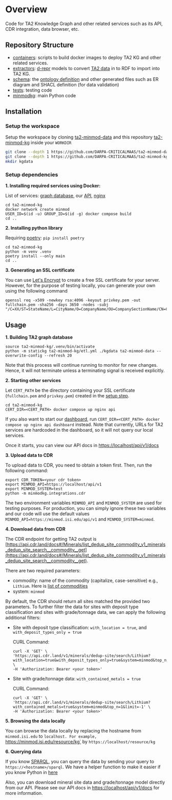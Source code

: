 # Overview

Code for TA2 Knowledge Graph and other related services such as its API, CDR integration, data browser, etc.

## Repository Structure

- [containers](/containers): scripts to build docker images to deploy TA2 KG and other related services.
- [extractors](/extractors): [d-repr](https://github.com/usc-isi-i2/d-repr) models to convert [TA2 data](https://github.com/DARPA-CRITICALMAAS/ta2-minmod-data/) in to RDF to import into TA2 KG.
- [schema](/schema): the [ontology definition](/schema/ontology.ttl) and other generated files such as ER diagram and SHACL definition (for data validation)
- [tests](/tests): testing code
- [minmodkg](/minmodkg): main Python code

## Installation

### Setup the workspace

Setup the workspace by cloning [ta2-minmod-data](https://github.com/DARPA-CRITICALMAAS/ta2-minmod-data) and this repository [ta2-minmod-kg](/) inside your `WORKDIR`

```bash
git clone --depth 1 https://github.com/DARPA-CRITICALMAAS/ta2-minmod-data
git clone --depth 1 https://github.com/DARPA-CRITICALMAAS/ta2-minmod-kg
mkdir kgdata
```

### Setup dependencies

**1. Installing required services using Docker:**
  
List of services: [graph database](https://jena.apache.org/documentation/fuseki2/), our [API](/minmodkg/api.py), [nginx](https://nginx.org)

```
cd ta2-minmod-kg
docker network create minmod
USER_ID=$(id -u) GROUP_ID=$(id -g) docker compose build
cd ..
```

**2. Installing python library**

Requiring [poetry](https://python-poetry.org/): `pip install poetry`
    
```
cd ta2-minmod-kg
python -m venv .venv
poetry install --only main
cd ..
```

**3. Generating an SSL certificate**

You can use [Let's Encrypt](https://letsencrypt.org/) to create a free SSL certificate for your server. However, for the purpose of testing locally, you can generate your own using the following command

```
openssl req -x509 -newkey rsa:4096 -keyout privkey.pem -out fullchain.pem -sha256 -days 3650 -nodes -subj "/C=XX/ST=StateName/L=CityName/O=CompanyName/OU=CompanySectionName/CN=CommonNameOrHostname"
```

## Usage

**1. Building TA2 graph database**

```
source ta2-minmod-kg/.venv/bin/activate
python -m statickg ta2-minmod-kg/etl.yml ./kgdata ta2-minmod-data --overwrite-config --refresh 20
```

Note that this process will continue running to monitor for new changes. Hence, it will not terminate unless a terminating signal is received explicitly.

**2. Starting other services**

Let `CERT_PATH` be the directory containing your SSL certificate (`fullchain.pem` and `privkey.pem`) created in the [setup step](#installation).

```
cd ta2-minmod-kg
CERT_DIR=<CERT_PATH> docker compose up nginx api
```

If you also want to start our [dashboard](https://minmod.isi.edu), run `CERT_DIR=<CERT_PATH> docker compose up nginx api dashboard` instead. Note that currently, URLs for TA2 services are hardcoded in the dashboard, so it will not query our local services.

Once it starts, you can view our API docs in [https://localhost/api/v1/docs](https://localhost/api/v1/docs)

**3. Upload data to CDR**

To upload data to CDR, you need to obtain a token first. Then, run the following command:

```
export CDR_TOKEN=<your cdr token>
export MINMOD_API=https://localhost/api/v1
export MINMOD_SYSTEM=test
python -m minmodkg.integrations.cdr
```

The two environment variables `MINMOD_API` and `MINMOD_SYSTEM` are used for testing purposes. For production, you can simply ignore these two variables and our code will use the default values `MINMOD_API=https://minmod.isi.edu/api/v1` and `MINMOD_SYSTEM=minmod`.

**4. Download data from CDR**

The CDR endpoint for getting TA2 output is [https://api.cdr.land/docs#/Minerals/list_dedup_site_commodity_v1_minerals_dedup_site_search__commodity__get](https://api.cdr.land/docs#/Minerals/list_dedup_site_commodity_v1_minerals_dedup_site_search__commodity__get).

There are two required parameters:
- commodity: name of the commodity (capitalize, case-sensitive) e.g., `Lithium`. Here is [list of commodities](https://github.com/DARPA-CRITICALMAAS/ta2-minmod-data/blob/main/data/entities/commodity.csv)
- system: `minmod`

By default, the CDR should return all sites matched the provided two parameters. To further filter the data for sites with deposit type classification and sites with grade/tonnage data, we can apply the following additional filters:
- Site with deposit type classification: `with_location = true`, and `with_deposit_types_only = true`

  CURL Command:
  ```
  curl -X 'GET' \
  'https://api.cdr.land/v1/minerals/dedup-site/search/Lithium?with_location=true&with_deposit_types_only=true&system=minmod&top_n=1&limit=-1' \
  -H 'Authorization: Bearer <your token>'
  ```
- Site with grade/tonnage data: `with_contained_metals = true`

  CURL Command:
  ```
  curl -X 'GET' \
  'https://api.cdr.land/v1/minerals/dedup-site/search/Lithium?with_contained_metals=true&system=minmod&top_n=1&limit=-1' \
  -H 'Authorization: Bearer <your token>'
  ```

**5. Browsing the data locally**

You can browse the data locally by replacing the hostname from `minmod.isi.edu` to `localhost. For example, `https://minmod.isi.edu/resource/kg` by `https://localhost/resource/kg`

**6. Querying data**

If you know [SPARQL](https://en.wikipedia.org/wiki/SPARQL), you can query the data by sending your query to `https://<hostname>/sparql`. We have a helper function to make it easier if you know Python in [here](https://github.com/DARPA-CRITICALMAAS/ta2-minmod-kg/blob/04622ff8220a543f84f5207b9d9b1d9f95036888/minmodkg/misc.py#L61)

Also, you can download mineral site data and grade/tonnage model directly from our API. Please see our API docs in [https://localhost/api/v1/docs](https://localhost/api/v1/docs) for more information.
